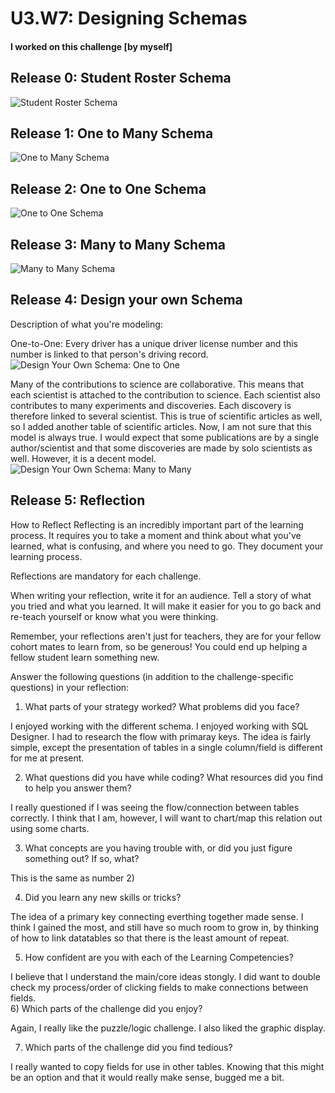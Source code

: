 # U3.W7: Designing Schemas


#### I worked on this challenge [by myself]


## Release 0: Student Roster Schema
<img src="imgs/release_0_student_roster_schema.jpg" alt="Student Roster Schema">


## Release 1: One to Many Schema
<img src="imgs/release_1_one_to_many_schema.jpg" alt="One to Many Schema">


## Release 2: One to One Schema
<img src="imgs/release_2_one_to_one_schema.jpg" alt="One to One Schema">


## Release 3: Many to Many Schema
<img src="imgs/release_3_many_to_many_schema.jpg" alt="Many to Many Schema">


## Release 4: Design your own Schema
Description of what you're modeling: 

One-to-One:
  Every driver has a unique driver license number and this number is linked to that person's driving record.
<img src="imgs/release_4_design_own_one_to_one.jpg" alt="Design Your Own Schema: One to One">

  Many of the contributions to science are collaborative.  This means that each scientist is attached to the contribution to science.  Each scientist also contributes to many experiments and discoveries.  Each discovery is therefore linked to several scientist.  This is true of scientific articles as well, so I added another table of scientific articles.  Now, I am not sure that this model is always true.  I would expect that some publications are by a single author/scientist and that some discoveries are made by solo scientists as well.  However, it is a decent model.
<img src="imgs/release_4_design_own_many_to_many" alt="Design Your Own Schema: Many to Many">

## Release 5: Reflection

How to Reflect
Reflecting is an incredibly important part of the learning process. It requires you to take a moment and think about what you've learned, what is confusing, and where you need to go. They document your learning process.

Reflections are mandatory for each challenge.

When writing your reflection, write it for an audience. Tell a story of what you tried and what you learned. It will make it easier for you to go back and re-teach yourself or know what you were thinking.

Remember, your reflections aren't just for teachers, they are for your fellow cohort mates to learn from, so be generous! You could end up helping a fellow student learn something new.

Answer the following questions (in addition to the challenge-specific questions) in your reflection:

1)  What parts of your strategy worked? What problems did you face?

I enjoyed working with the different schema.  I enjoyed working with SQL Designer.  I had to research the flow with primaray keys.  The idea is fairly simple, except the presentation of tables in a single column/field is different for me at present.      

2)  What questions did you have while coding? What resources did you find to help you answer them?

I really questioned if I was seeing the flow/connection between tables correctly.  I think that I am, however, I will want to chart/map this relation out using some charts.  

3)  What concepts are you having trouble with, or did you just figure something out? If so, what?

 This is the same as number 2)  

4)  Did you learn any new skills or tricks?

The idea of a primary key connecting everthing together made sense.  I think I gained the most, and still have so much room to grow in, by thinking of how to link datatables so that there is the least amount of repeat.

5)  How confident are you with each of the Learning Competencies?

I believe that I understand the main/core ideas stongly.  I did want to double check my process/order of clicking fields to make connections between fields.     
6)  Which parts of the challenge did you enjoy?

Again, I really like the puzzle/logic challenge.  I also liked the graphic display.

7)  Which parts of the challenge did you find tedious?

I really wanted to copy fields for use in other tables.  Knowing that this might be an option and that it would really make sense, bugged me a bit.



